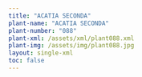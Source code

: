 ```yaml
---
title: "ACATIA SECONDA"
plant-name: "ACATIA SECONDA"
plant-number: "088"
plant-xml: /assets/xml/plant088.xml
plant-img: /assets/img/plant088.jpg
layout: single-xml
toc: false
---
```

